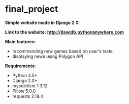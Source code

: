 # final_project

**Simple website made in Django 2.0**

**Link to the website:**
**http://dawidb.pythonanywhere.com**

**Main features:**
- recommending new games based on user's taste
- displaying news using Polygon API

**Requirements:**
- Python 3.5+
- Django 2.0+
- mysqlclient 1.3.12
- Pillow 5.0.0
- requests 2.18.4
